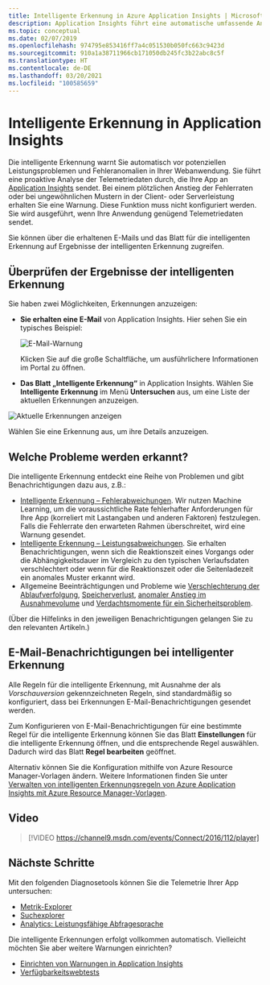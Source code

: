 ```yaml
---
title: Intelligente Erkennung in Azure Application Insights | Microsoft Docs
description: Application Insights führt eine automatische umfassende Analyse Ihrer App-Telemetrie durch und warnt Sie vor potenziellen Problemen.
ms.topic: conceptual
ms.date: 02/07/2019
ms.openlocfilehash: 974795e853416ff7a4c051530b050fc663c9423d
ms.sourcegitcommit: 910a1a38711966cb171050db245fc3b22abc8c5f
ms.translationtype: HT
ms.contentlocale: de-DE
ms.lasthandoff: 03/20/2021
ms.locfileid: "100585659"
---
```

# <a name="smart-detection-in-application-insights"></a>Intelligente Erkennung in Application Insights
 Die intelligente Erkennung warnt Sie automatisch vor potenziellen Leistungsproblemen und Fehleranomalien in Ihrer Webanwendung. Sie führt eine proaktive Analyse der Telemetriedaten durch, die Ihre App an [Application Insights](./app-insights-overview.md) sendet. Bei einem plötzlichen Anstieg der Fehlerraten oder bei ungewöhnlichen Mustern in der Client- oder Serverleistung erhalten Sie eine Warnung. Diese Funktion muss nicht konfiguriert werden. Sie wird ausgeführt, wenn Ihre Anwendung genügend Telemetriedaten sendet.

Sie können über die erhaltenen E-Mails und das Blatt für die intelligenten Erkennung auf Ergebnisse der intelligenten Erkennung zugreifen.

## <a name="review-your-smart-detections"></a>Überprüfen der Ergebnisse der intelligenten Erkennung
Sie haben zwei Möglichkeiten, Erkennungen anzuzeigen:

* **Sie erhalten eine E-Mail** von Application Insights. Hier sehen Sie ein typisches Beispiel:
  
    ![E-Mail-Warnung](./media/proactive-diagnostics/03.png)
  
    Klicken Sie auf die große Schaltfläche, um ausführlichere Informationen im Portal zu öffnen.
* **Das Blatt „Intelligente Erkennung“** in Application Insights. Wählen Sie **Intelligente Erkennung** im Menü **Untersuchen** aus, um eine Liste der aktuellen Erkennungen anzuzeigen.

![Aktuelle Erkennungen anzeigen](./media/proactive-diagnostics/04.png)

Wählen Sie eine Erkennung aus, um ihre Details anzuzeigen.

## <a name="what-problems-are-detected"></a>Welche Probleme werden erkannt?
Die intelligente Erkennung entdeckt eine Reihe von Problemen und gibt Benachrichtigungen dazu aus, z.B.:

* [Intelligente Erkennung – Fehlerabweichungen](./proactive-failure-diagnostics.md). Wir nutzen Machine Learning, um die voraussichtliche Rate fehlerhafter Anforderungen für Ihre App (korreliert mit Lastangaben und anderen Faktoren) festzulegen. Falls die Fehlerrate den erwarteten Rahmen überschreitet, wird eine Warnung gesendet.
* [Intelligente Erkennung – Leistungsabweichungen](./proactive-performance-diagnostics.md). Sie erhalten Benachrichtigungen, wenn sich die Reaktionszeit eines Vorgangs oder die Abhängigkeitsdauer im Vergleich zu den typischen Verlaufsdaten verschlechtert oder wenn für die Reaktionszeit oder die Seitenladezeit ein anomales Muster erkannt wird.   
* Allgemeine Beeinträchtigungen und Probleme wie [Verschlechterung der Ablaufverfolgung](./proactive-trace-severity.md), [Speicherverlust](./proactive-potential-memory-leak.md), [anomaler Anstieg im Ausnahmevolume](./proactive-exception-volume.md) und [Verdachtsmomente für ein Sicherheitsproblem](./proactive-application-security-detection-pack.md).

(Über die Hilfelinks in den jeweiligen Benachrichtigungen gelangen Sie zu den relevanten Artikeln.)

## <a name="smart-detection-email-notifications"></a>E-Mail-Benachrichtigungen bei intelligenter Erkennung

Alle Regeln für die intelligente Erkennung, mit Ausnahme der als _Vorschauversion_ gekennzeichneten Regeln, sind standardmäßig so konfiguriert, dass bei Erkennungen E-Mail-Benachrichtigungen gesendet werden.

Zum Konfigurieren von E-Mail-Benachrichtigungen für eine bestimmte Regel für die intelligente Erkennung können Sie das Blatt **Einstellungen** für die intelligente Erkennung öffnen, und die entsprechende Regel auswählen. Dadurch wird das Blatt **Regel bearbeiten** geöffnet.

Alternativ können Sie die Konfiguration mithilfe von Azure Resource Manager-Vorlagen ändern. Weitere Informationen finden Sie unter [Verwalten von intelligenten Erkennungsregeln von Azure Application Insights mit Azure Resource Manager-Vorlagen](./proactive-arm-config.md).

## <a name="video"></a>Video

> [!VIDEO https://channel9.msdn.com/events/Connect/2016/112/player]

## <a name="next-steps"></a>Nächste Schritte
Mit den folgenden Diagnosetools können Sie die Telemetrie Ihrer App untersuchen:

* [Metrik-Explorer](../essentials/metrics-charts.md)
* [Suchexplorer](./diagnostic-search.md)
* [Analytics: Leistungsfähige Abfragesprache](../logs/log-analytics-tutorial.md)

Die intelligente Erkennungen erfolgt vollkommen automatisch. Vielleicht möchten Sie aber weitere Warnungen einrichten?

* [Einrichten von Warnungen in Application Insights](../alerts/alerts-log.md)
* [Verfügbarkeitswebtests](./monitor-web-app-availability.md)